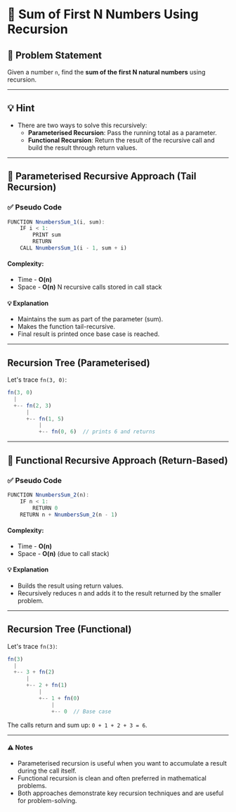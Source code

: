 # 🔢 Sum of First N Numbers Using Recursion

## 🧩 Problem Statement
Given a number `n`, find the **sum of the first N natural numbers** using recursion.

---

## 💡 Hint
- There are two ways to solve this recursively:
  - **Parameterised Recursion**: Pass the running total as a parameter.
  - **Functional Recursion**: Return the result of the recursive call and build the result through return values.

---

## 📌 Parameterised Recursive Approach (Tail Recursion)

### ✅ Pseudo Code
```js
FUNCTION NnumbersSum_1(i, sum):
    IF i < 1:
        PRINT sum
        RETURN
    CALL NnumbersSum_1(i - 1, sum + i)
```
#### Complexity:
- Time - **O(n)**
- Space - **O(n)** N recursive calls stored in call stack
#### 💡 Explanation
- Maintains the sum as part of the parameter (sum).
- Makes the function tail-recursive.
- Final result is printed once base case is reached.

---

## Recursion Tree (Parameterised)
Let's trace `fn(3, 0)`:
```js
fn(3, 0)
  |
  +-- fn(2, 3)
      |
      +-- fn(1, 5)
          |
          +-- fn(0, 6)  // prints 6 and returns
```

---

## 📌 Functional Recursive Approach (Return-Based)

### ✅ Pseudo Code
```js
FUNCTION NnumbersSum_2(n):
    IF n < 1:
        RETURN 0
    RETURN n + NnumbersSum_2(n - 1)
```
#### Complexity:
- Time - **O(n)**
- Space - **O(n)** (due to call stack)
#### 💡 Explanation
- Builds the result using return values.
- Recursively reduces n and adds it to the result returned by the smaller problem.

---

## Recursion Tree (Functional)
Let's trace `fn(3)`:
```js
fn(3)
  |
  +-- 3 + fn(2)
      |
      +-- 2 + fn(1)
          |
          +-- 1 + fn(0)
              |
              +-- 0  // Base case
```
The calls return and sum up: `0 + 1 + 2 + 3 = 6`.

---

#### ⚠️ Notes
- Parameterised recursion is useful when you want to accumulate a result during the call itself.
- Functional recursion is clean and often preferred in mathematical problems.
- Both approaches demonstrate key recursion techniques and are useful for problem-solving.